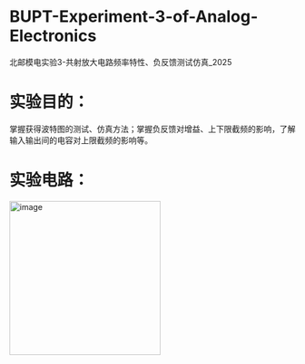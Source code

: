 # BUPT-Experiment-3-of-Analog-Electronics
北邮模电实验3-共射放大电路频率特性、负反馈测试仿真_2025
# 实验目的：
掌握获得波特图的测试、仿真方法；掌握负反馈对增益、上下限截频的影响，了解输入输出间的电容对上限截频的影响等。
# 实验电路：
<img width="266" height="272" alt="image" src="https://github.com/user-attachments/assets/733ad4a9-2d74-4b92-abc7-4baa649e0622" />
